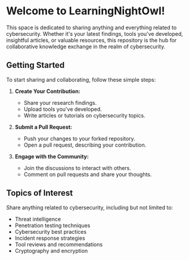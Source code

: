 # Welcome to LearningNightOwl!

This space is dedicated to sharing anything and everything related to cybersecurity. Whether it's your latest findings, tools you've developed, insightful articles, or valuable resources, this repository is the hub for collaborative knowledge exchange in the realm of cybersecurity.

## Getting Started

To start sharing and collaborating, follow these simple steps:

1. **Create Your Contribution:**

   - Share your research findings.
   - Upload tools you've developed.
   - Write articles or tutorials on cybersecurity topics.

2. **Submit a Pull Request:**

   - Push your changes to your forked repository.
   - Open a pull request, describing your contribution.

3. **Engage with the Community:**

   - Join the discussions to interact with others.
   - Comment on pull requests and share your thoughts.

## Topics of Interest

Share anything related to cybersecurity, including but not limited to:

- Threat intelligence
- Penetration testing techniques
- Cybersecurity best practices
- Incident response strategies
- Tool reviews and recommendations
- Cryptography and encryption

